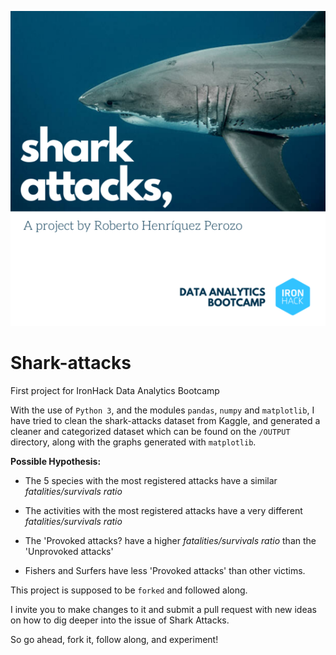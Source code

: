 ![Shark attacks, a project by Roberto Henríquez Perozo. Data Analytics Bootcamp at IronHack](shark-attacks.png)
# Shark-attacks 
First project for IronHack Data Analytics Bootcamp

With the use of `Python 3`, and the modules `pandas`, `numpy` and `matplotlib`, I have tried to clean the shark-attacks dataset from Kaggle, and generated a cleaner and categorized dataset which can be found on the `/OUTPUT` directory, along with the graphs generated with `matplotlib`.


**Possible Hypothesis:**

- The 5 species with the most registered attacks have a similar *fatalities/survivals ratio*

- The activities with the most registered attacks have a very different *fatalities/survivals ratio*

- The 'Provoked attacks? have a higher *fatalities/survivals ratio* than the 'Unprovoked attacks'

- Fishers and Surfers have less 'Provoked attacks' than other victims.


This project is supposed to be `forked` and followed along. 

I invite you to make changes to it and submit a pull request with new ideas on how to dig deeper into the issue of Shark Attacks.

So go ahead, fork it, follow along, and experiment!